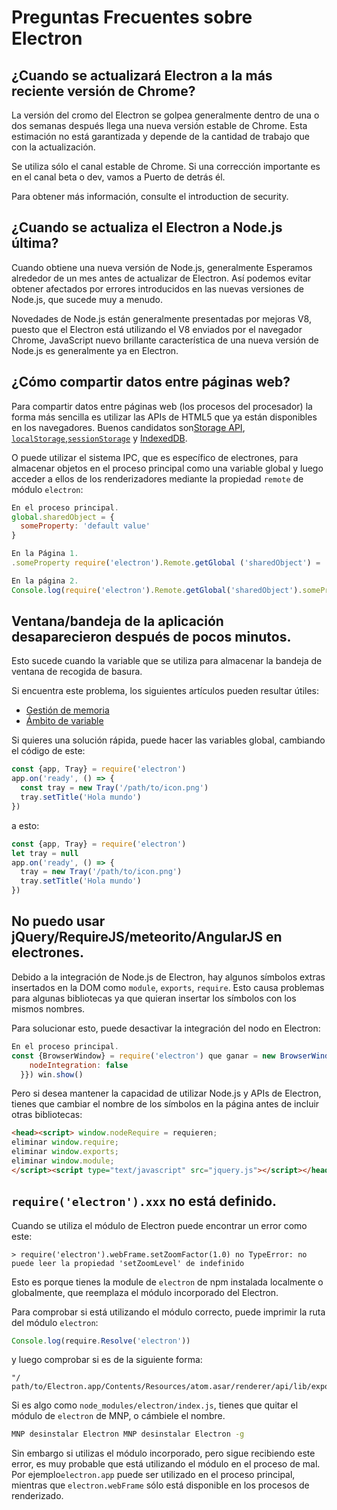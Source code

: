 # Preguntas Frecuentes sobre Electron

## ¿Cuando se actualizará Electron a la más reciente versión de Chrome?

La versión del cromo del Electron se golpea generalmente dentro de una o dos semanas después llega una nueva versión estable de Chrome. Esta estimación no está garantizada y depende de la cantidad de trabajo que con la actualización.

Se utiliza sólo el canal estable de Chrome. Si una corrección importante es en el canal beta o dev, vamos a Puerto de detrás él.

Para obtener más información, consulte el introduction</a> de security.</p> 

## ¿Cuando se actualiza el Electron a Node.js última?

Cuando obtiene una nueva versión de Node.js, generalmente Esperamos alrededor de un mes antes de actualizar de Electron. Así podemos evitar obtener afectados por errores introducidos en las nuevas versiones de Node.js, que sucede muy a menudo.

Novedades de Node.js están generalmente presentadas por mejoras V8, puesto que el Electron está utilizando el V8 enviados por el navegador Chrome, JavaScript nuevo brillante característica de una nueva versión de Node.js es generalmente ya en Electron.

## ¿Cómo compartir datos entre páginas web?

Para compartir datos entre páginas web (los procesos del procesador) la forma más sencilla es utilizar las APIs de HTML5 que ya están disponibles en los navegadores. Buenos candidatos son[Storage API](https://developer.mozilla.org/en-US/docs/Web/API/Storage), [`localStorage`](https://developer.mozilla.org/en-US/docs/Web/API/Window/localStorage),[`sessionStorage`](https://developer.mozilla.org/en-US/docs/Web/API/Window/sessionStorage) y [IndexedDB](https://developer.mozilla.org/en-US/docs/Web/API/IndexedDB_API).

O puede utilizar el sistema IPC, que es específico de electrones, para almacenar objetos en el proceso principal como una variable global y luego acceder a ellos de los renderizadores mediante la propiedad `remote` de módulo `electron`:

```javascript
En el proceso principal.
global.sharedObject = {
  someProperty: 'default value'
}
```

```javascript
En la Página 1.
.someProperty require('electron').Remote.getGlobal ('sharedObject') = 'nuevo valor'
```

```javascript
En la página 2.
Console.log(require('electron').Remote.getGlobal('sharedObject').someProperty)
```

## Ventana/bandeja de la aplicación desaparecieron después de pocos minutos.

Esto sucede cuando la variable que se utiliza para almacenar la bandeja de ventana de recogida de basura.

Si encuentra este problema, los siguientes artículos pueden resultar útiles:

* [Gestión de memoria](https://developer.mozilla.org/en-US/docs/Web/JavaScript/Memory_Management)
* [Ámbito de variable](https://msdn.microsoft.com/library/bzt2dkta(v=vs.94).aspx)

Si quieres una solución rápida, puede hacer las variables global, cambiando el código de este:

```javascript
const {app, Tray} = require('electron')
app.on('ready', () => {
  const tray = new Tray('/path/to/icon.png')
  tray.setTitle('Hola mundo')
})
```

a esto:

```javascript
const {app, Tray} = require('electron')
let tray = null
app.on('ready', () => {
  tray = new Tray('/path/to/icon.png')
  tray.setTitle('Hola mundo')
})
```

## No puedo usar jQuery/RequireJS/meteorito/AngularJS en electrones.

Debido a la integración de Node.js de Electron, hay algunos símbolos extras insertados en la DOM como `module`, `exports`, `require`. Esto causa problemas para algunas bibliotecas ya que quieran insertar los símbolos con los mismos nombres.

Para solucionar esto, puede desactivar la integración del nodo en Electron:

```javascript
En el proceso principal.
const {BrowserWindow} = require('electron') que ganar = new BrowserWindow ({webPreferences: {
    nodeIntegration: false
  }}) win.show()
```

Pero si desea mantener la capacidad de utilizar Node.js y APIs de Electron, tienes que cambiar el nombre de los símbolos en la página antes de incluir otras bibliotecas:

```html
<head><script> window.nodeRequire = requieren;
eliminar window.require;
eliminar window.exports;
eliminar window.module;
</script><script type="text/javascript" src="jquery.js"></script></head>
```

## `require('electron').xxx` no está definido.

Cuando se utiliza el módulo de Electron puede encontrar un error como este:

    > require('electron').webFrame.setZoomFactor(1.0) no TypeError: no puede leer la propiedad 'setZoomLevel' de indefinido
    

Esto es porque tienes la module</a> de `electron` de npm instalada localmente o globalmente, que reemplaza el módulo incorporado del Electron.</p> 

Para comprobar si está utilizando el módulo correcto, puede imprimir la ruta del módulo `electron`:

```javascript
Console.log(require.Resolve('electron'))
```

y luego comprobar si es de la siguiente forma:

    "/ path/to/Electron.app/Contents/Resources/atom.asar/renderer/api/lib/exports/electron.js"
    

Si es algo como `node_modules/electron/index.js`, tienes que quitar el módulo de `electron` de MNP, o cámbiele el nombre.

```bash
MNP desinstalar Electron MNP desinstalar Electron -g
```

Sin embargo si utilizas el módulo incorporado, pero sigue recibiendo este error, es muy probable que está utilizando el módulo en el proceso de mal. Por ejemplo`electron.app` puede ser utilizado en el proceso principal, mientras que `electron.webFrame` sólo está disponible en los procesos de renderizado.